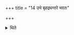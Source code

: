 +++
title = "14 उभे बृहद्रथन्तरे भवतः"

+++

<details><summary>थिते</summary>

उभे बृहद्रथन्तरे भवतः १४
</details>
